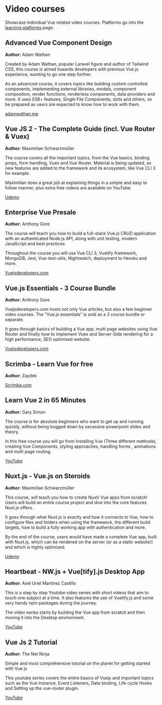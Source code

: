 # Video courses
Showcase individual Vue related video courses. Platforms go into the [learning platforms](./learning-platforms.md) page.

## Advanced Vue Component Design <badge text="popular"/>
**Author:** Adam Wathan

Created by Adam Wathan, popular Laravel figure and author of Tailwind CSS, this course is aimed towards developers with previous Vue.js experience, wanting to go one step further. 

As an advanced course, it covers topics like building custom controlled components, implementing external libraries, modals, component composition, render functions, renderless components, data providers and more. It uses ES6+ features, Single File Components, slots and others, so be prepared as users are expected to know how to work with them.

<useful-links>
<useful-links-section title="Official">

[adamwathan.me](https://adamwathan.me/advanced-vue-component-design/)

</useful-links-section>
</useful-links>

## Vue JS 2 - The Complete Guide (incl. Vue Router & Vuex) <badge text="popular"/>
**Author:** Maximilian Schwarzmüller

The course covers all the important topics, from the Vue basics, binding props, form handling, Vuex and Vue Router. Material is being updated, as new features are added to the framework and its ecosystem, like Vue CLI 3 for example.

Maximilian does a great job at explaining things in a simple and easy to follow manner, plus extra free videos are available on YouTube.

<useful-links>
<useful-links-section title="Official">

[Udemy](https://www.udemy.com/vuejs-2-the-complete-guide/)

</useful-links-section>
</useful-links>


## Enterprise Vue <badge type="warning">Presale</badge>
**Author:** Anthony Gore

The course will teach you how to build a full-stack Vue.js CRUD application with an authenticated Node.js API, along with unit testing, modern JavaScript and best practices.

Throughout the course you will use Vue CLI 3, Vuetify framework, MongoDB, Jest, Vue-test-utils, Nightwatch, deployment to Heroku and more.

<useful-links>
<useful-links-section title="Official">

[Vuejsdevelopers.com](https://vuejsdevelopers.com/courses/enterprise-vue/)

</useful-links-section>
</useful-links>

## Vue.js Essentials - 3 Course Bundle  <badge text="popular"/>
**Author:** Anthony Gore

Vuejsdevelopers.com hosts not only Vue articles, but also a few beginner video courses. The "Vue.js essentials" is sold as a 3 course bundle or separate.

It goes through basics of building a Vue app, multi page websites using Vue Router and finally how to implement Vuex and Server-Side rendering for a high performance, SEO optimised website.

<useful-links>
<useful-links-section title="Official">

[Vuejsdevelopers.com](https://courses.vuejsdevelopers.com/p/vue-js-essentials)

</useful-links-section>
</useful-links>

## Scrimba - Learn Vue for free
**Author:** Zaydek

<useful-links>
<useful-links-section title="Official">

[Scrimba.com](https://scrimba.com/g/glearnvue)

</useful-links-section>
</useful-links>

## Learn Vue 2 in 65 Minutes
**Author:** Gary Simon

The course is for absolute beginners who want to get up and running quickly, without being bogged down by excessive powerpoint slides and theory.
 
In this free course you will go from Installing Vue (Three different methods), creating Vue Components, styling approaches, handling forms , animations and multi page routing.

<useful-links>
<useful-links-section title="Official">

[YouTube](https://www.youtube.com/watch?v=78tNYZUS-ps)

</useful-links-section>
</useful-links>

## Nuxt.js - Vue.js on Steroids
**Author:** Maximilian Schwarzmüller

This course, will teach you how to create Nuxt/ Vue apps from scratch! Users will build an entire course project and dive into the core features Nuxt.js offers.

It goes through what Nuxt.js is exactly and how it connects to Vue, how to configure files and folders when using the framework, the different build targets, how to build a fully working app with authentication and more.

By the end of the course, users would have made a complete Vue app, built with Nuxt.js, which can be rendered on the server (or as a static website!) and which is highly optimized.

<useful-links>
<useful-links-section title="Official">

[Udemy](https://www.udemy.com/nuxtjs-vuejs-on-steroids/)

</useful-links-section>
</useful-links>

## Heartbeat - NW.js + Vue[tify].js Desktop App
**Author:** Axel Uriel Martínez Castillo

This is a step by step Youtube video series with short videos that aim to touch one subject at a time. It also features the use of Vuetify.js and some very handy npm packages during the journey.

The video series starts by building the Vue app from scratch and then moving it into the Desktop environment. 

<useful-links>
<useful-links-section title="Official">

[YouTube](https://www.youtube.com/playlist?list=PLmJs3lfUmCdT9MyG60Oo6HM7xAn79vwZ0)

</useful-links-section>
</useful-links>

## Vue Js 2 Tutorial
**Author:** The Net Ninja

Simple and most comprehensive totorial on the planet for getting started with Vue js 

This youtube series covers the entire basics of Vuejs and important topics such as the Vue Instance, Event Listeners, Data binding, Life cycle Hooks and Setting up the vue-router plugin.

<useful-links>
<useful-links-section title="Official">
 
[YouTube](https://www.youtube.com/playlist?list=PL4cUxeGkcC9gQcYgjhBoeQH7wiAyZNrYa)

<useful-links>
<useful-links-section title="Official">
 
